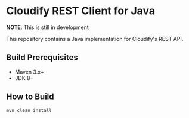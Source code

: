 # Cloudify REST Client for Java

**NOTE**: This is still in development
 
This repository contains a Java implementation for Cloudify's REST API.

## Build Prerequisites

* Maven 3.x+
* JDK 8+

## How to Build

```bash
mvn clean install
```
